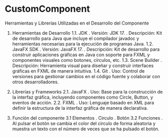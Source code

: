 # CustomComponent
Herramientas y Librerías Utilizadas en el Desarrollo del Componente
1. Herramientas de Desarrollo
   1.1. JDK
     . Versión: JDK 17.
       . Descripción: Kit de desarrollo para Java que incluye el compilador javadoc y herramientas necesarias para la                 ejecución de programas Java.
    1.2. JavaFX SDK
       . Versión: JavaFX 17.
       . Descripción: Kit de desarrollo para construir aplicaciones gráficas en Java con soporte para FXML y componentes             visuales como botones, círculos, etc.
    1.3. Scene Builder
      . Descripción: Herramienta visual para diseñar y construir interfaces gráficas en FXML de manera intuitiva.
    1.4. Git
        . Uso: Control de versiones para gestionar cambios en el código fuente y colaborar con otros desarrolladores.
2. Librerías y Frameworks
   2.1. JavaFX
       . Uso: Base para la construcción de la interfaz gráfica, incluyendo componentes como Circle, Button, y                     eventos de acción.
   2.2. FXML
       . Uso: Lenguaje basado en XML para definir la estructura de la interfaz gráfica de manera declarativa.
   
3. Función del componente
   3.1 Elementos
      . Circulo
      . Botón
   3.2 Funciones
      . Al pulsar el botón se cambia el color del círculo de forma aleatoria y muestra un texto con el número de veces          que se ha pulsado el botón.
